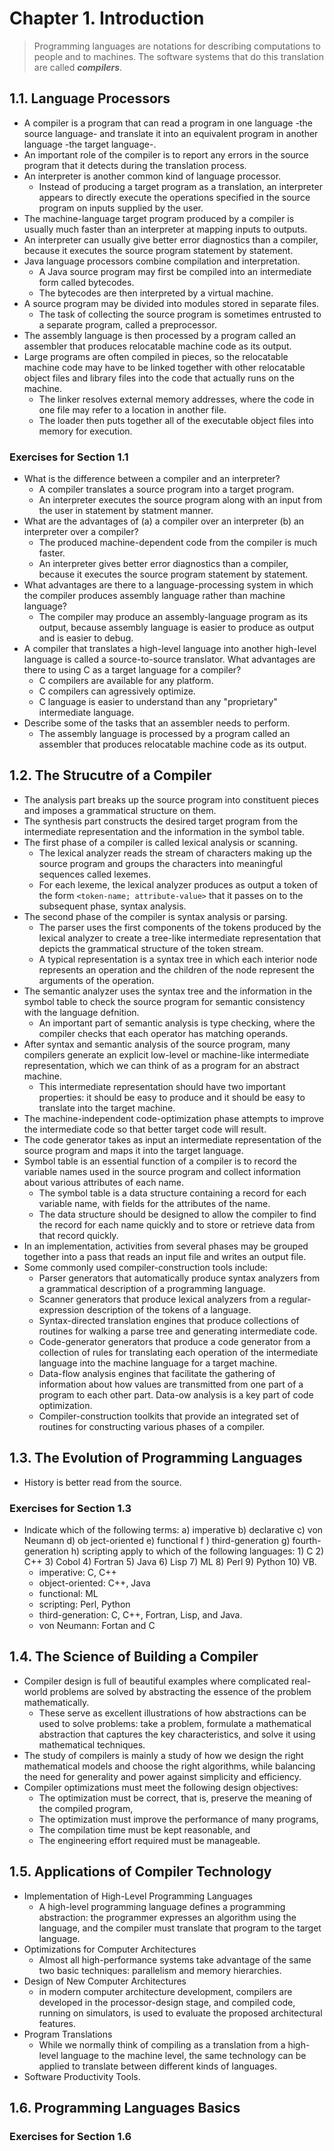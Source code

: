 # Chapter 1. Introduction
> Programming languages are notations for describing computations to people and to machines. The software systems that do this translation are called ***compilers***.
## 1.1. Language Processors
- A compiler is a program that can read a program in one language -the source language- and translate it into an equivalent program in another language -the target language-.
- An important role of the compiler is to report any errors in the source program that it detects during the translation process.
- An interpreter is another common kind of language processor.
	- Instead of producing a target program as a translation, an interpreter appears to directly execute the operations specified in the source program on inputs supplied by the user.
- The machine-language target program produced by a compiler is usually much faster than an interpreter at mapping inputs to outputs.
- An interpreter can usually give better error diagnostics than a compiler, because it executes the source program statement by statement.
- Java language processors combine compilation and interpretation.
	- A Java source program may first be compiled into an intermediate form called bytecodes.
	- The bytecodes are then interpreted by a virtual machine.
- A source program may be divided into modules stored in separate files.
	- The task of collecting the source program is sometimes entrusted to a separate program, called a preprocessor.
- The assembly language is then processed by a program called an assembler that produces relocatable machine code as its output.
- Large programs are often compiled in pieces, so the relocatable machine code may have to be linked together with other relocatable object files and library files into the code that actually runs on the machine.
	- The linker resolves external memory addresses, where the code in one file may refer to a location in another file.
	- The loader then puts together all of the executable object files into memory for execution.
### Exercises for Section 1.1
- What is the difference between a compiler and an interpreter?
	- A compiler translates a source program into a target program.
	- An interpreter executes the source program along with an input from the user in statement by statment manner.
- What are the advantages of (a) a compiler over an interpreter (b) an interpreter over a compiler?
	- The produced machine-dependent code from the compiler is much faster.
	- An interpreter gives better error diagnostics than a compiler, because it executes the source program statement by statement.
- What advantages are there to a language-processing system in which the compiler produces assembly language rather than machine language?
	- The compiler may produce an assembly-language program as its output, because assembly language is easier to produce as output and is easier to debug.
- A compiler that translates a high-level language into another high-level language is called a source-to-source translator. What advantages are there to using C as a target language for a compiler?
	- C compilers are available for any platform.
	- C compilers can agressively optimize.
	- C language is easier to understand than any "proprietary" intermediate language.
- Describe some of the tasks that an assembler needs to perform.
	- The assembly language is processed by a program called an assembler that produces relocatable machine code as its output.
## 1.2. The Strucutre of a Compiler
- The analysis part breaks up the source program into constituent pieces and imposes a grammatical structure on them.
- The synthesis part constructs the desired target program from the intermediate representation and the information in the symbol table.
- The first phase of a compiler is called lexical analysis or scanning.
	- The lexical analyzer reads the stream of characters making up the source program and groups the characters into meaningful sequences called lexemes.
	- For each lexeme, the lexical analyzer produces as output a token of the form `<token-name; attribute-value>` that it passes on to the subsequent phase, syntax analysis.
- The second phase of the compiler is syntax analysis or parsing.
	- The parser uses the first components of the tokens produced by the lexical analyzer to create a tree-like intermediate representation that depicts the grammatical structure of the token stream.
	- A typical representation is a syntax tree in which each interior node represents an operation and the children of the node represent the arguments of the operation.
- The semantic analyzer uses the syntax tree and the information in the symbol table to check the source program for semantic consistency with the language defnition.
	- An important part of semantic analysis is type checking, where the compiler checks that each operator has matching operands.
- After syntax and semantic analysis of the source program, many compilers generate an explicit low-level or machine-like intermediate representation, which we can think of as a program for an abstract machine.
	- This intermediate representation should have two important properties: it should be easy to produce and it should be easy to translate into the target machine.
- The machine-independent code-optimization phase attempts to improve the intermediate code so that better target code will result.
- The code generator takes as input an intermediate representation of the source program and maps it into the target language.
- Symbol table is an essential function of a compiler is to record the variable names used in the source program and collect information about various attributes of each name.
	- The symbol table is a data structure containing a record for each variable name, with fields for the attributes of the name.
	- The data structure should be designed to allow the compiler to find the record for each name quickly and to store or retrieve data from that record quickly.
- In an implementation, activities from several phases may be grouped together into a pass that reads an input file and writes an output file.
- Some commonly used compiler-construction tools include:
	- Parser generators that automatically produce syntax analyzers from a grammatical description of a programming language.
	- Scanner generators that produce lexical analyzers from a regular-expression description of the tokens of a language.
	- Syntax-directed translation engines that produce collections of routines for walking a parse tree and generating intermediate code.
	- Code-generator generators that produce a code generator from a collection of rules for translating each operation of the intermediate language into the machine language for a target machine.
	- Data-flow analysis engines that facilitate the gathering of information about how values are transmitted from one part of a program to each other part. Data-ow analysis is a key part of code optimization.
	- Compiler-construction toolkits that provide an integrated set of routines for constructing various phases of a compiler.
## 1.3. The Evolution of Programming Languages
- History is better read from the source.
### Exercises for Section 1.3
- Indicate which of the following terms: a) imperative b) declarative c) von Neumann d) ob ject-oriented e) functional f ) third-generation g) fourth-generation h) scripting apply to which of the following languages: 1) C 2) C++ 3) Cobol 4) Fortran 5) Java 6) Lisp 7) ML 8) Perl 9) Python 10) VB.
	- imperative: C, C++
	- object-oriented: C++, Java
	- functional: ML
	- scripting: Perl, Python
	- third-generation: C, C++, Fortran, Lisp, and Java.
	- von Neumann: Fortan and C

## 1.4. The Science of Building a Compiler
- Compiler design is full of beautiful examples where complicated real-world problems are solved by abstracting the essence of the problem mathematically.
	- These serve as excellent illustrations of how abstractions can be used to solve problems: take a problem, formulate a mathematical abstraction that captures the key characteristics, and solve it using mathematical techniques.
- The study of compilers is mainly a study of how we design the right mathematical models and choose the right algorithms, while balancing the need for generality and power against simplicity and efficiency.
- Compiler optimizations must meet the following design objectives:
	- The optimization must be correct, that is, preserve the meaning of the compiled program,
	- The optimization must improve the performance of many programs,
	- The compilation time must be kept reasonable, and
	- The engineering effort required must be manageable.
## 1.5. Applications of Compiler Technology
- Implementation of High-Level Programming Languages
	- A high-level programming language defines a programming abstraction: the programmer expresses an algorithm using the language, and the compiler must translate that program to the target language.
- Optimizations for Computer Architectures
	- Almost all high-performance systems take advantage of the same two basic techniques: parallelism and memory hierarchies.
- Design of New Computer Architectures
	- in modern computer architecture development, compilers are developed in the processor-design stage, and compiled code, running on simulators, is used to evaluate the proposed architectural features.
- Program Translations
	- While we normally think of compiling as a translation from a high-level language to the machine level, the same technology can be applied to translate between different kinds of languages.
- Software Productivity Tools.
## 1.6. Programming Languages Basics
### Exercises for Section 1.6